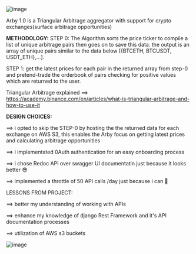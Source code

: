 ![image](https://user-images.githubusercontent.com/80681802/236701616-1532eede-644c-48de-b599-d31bd2a41eca.png)

Arby 1.0 is a Triangular Arbitrage aggregator with support for crypto exchanges(surface arbitrage opportunities)

__METHODOLOGY:__
STEP 0: The Algorithm sorts the price ticker to compile a list of unique arbitrage pairs
then goes on to save this data. the output is an array of unique pairs similar to the data below
[{BTCETH, BTCUSDT, USDT_ETH},...].

STEP 1: get the latest prices for each pair in the returned array from step-0 and pretend-trade the orderbook of pairs checking for positive
values which are returned to the user.

Triangular Arbitrage explained ==> https://academy.binance.com/en/articles/what-is-triangular-arbitrage-and-how-to-use-it

__DESIGN CHOICES:__ 

==> i opted to skip the STEP-0 by hosting the the returned data for each exchange on AWS S3, this enables the Arby focus 
    on getting latest prices and calculating arbitrage opportunities
    
==> i implementated 0Auth authentication for an easy onboarding process

==> i chose Redoc API over swagger UI documentatin just because it looks better 😎

==> implemented a throttle of 50 API calls /day just because i can 💪


LESSONS FROM PROJECT:

==> better my understanding of working with APIs

==> enhance my knowledge of django Rest Framework and it's API documentation processes

==> utilization of AWS s3 buckets

![image](https://user-images.githubusercontent.com/80681802/236693433-c39fe82b-afb1-4c83-a863-11f9b37e8545.png)
